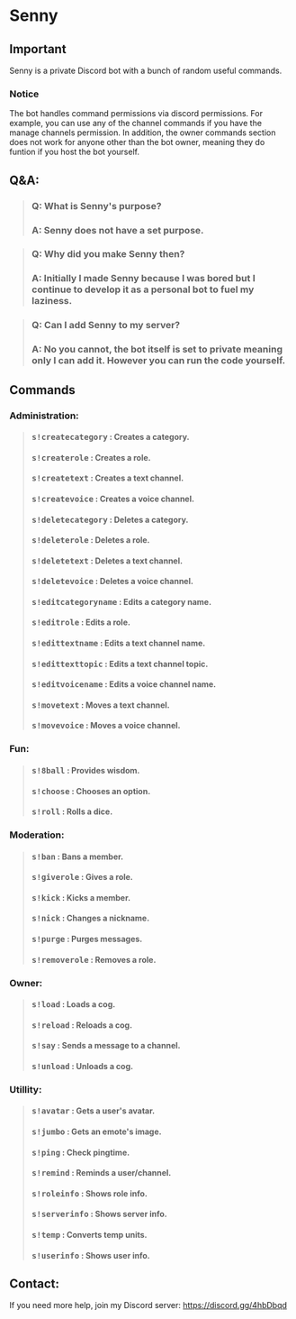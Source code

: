 # Senny

## Important
Senny is a private Discord bot with a bunch of random useful commands.
### Notice
The bot handles command permissions via discord permissions. For example, you can use any of the channel commands if you have the manage channels permission. In addition, the owner commands section does not work for anyone other than the bot owner, meaning they do funtion if you host the bot yourself.

## Q&A:
>### Q: What is Senny's purpose?
>### A: Senny does not have a set purpose.

>### Q: Why did you make Senny then?
>### A: Initially I made Senny because I was bored but I continue to develop it as a personal bot to fuel my laziness.

>### Q: Can I add Senny to my server?
>### A: No you cannot, the bot itself is set to private meaning only I can add it. However you can run the code yourself.

## Commands
### Administration:
>#### <kbd>s!createcategory</kbd>   : Creates a category.
>#### <kbd>s!createrole</kbd>       : Creates a role.
>#### <kbd>s!createtext</kbd>       : Creates a text channel.
>#### <kbd>s!createvoice</kbd>      : Creates a voice channel.
>#### <kbd>s!deletecategory</kbd>   : Deletes a category.
>#### <kbd>s!deleterole</kbd>       : Deletes a role.
>#### <kbd>s!deletetext</kbd>       : Deletes a text channel.
>#### <kbd>s!deletevoice</kbd>      : Deletes a voice channel.
>#### <kbd>s!editcategoryname</kbd> : Edits a category name.
>#### <kbd>s!editrole</kbd>         : Edits a role.
>#### <kbd>s!edittextname</kbd>     : Edits a text channel name.
>#### <kbd>s!edittexttopic</kbd>    : Edits a text channel topic.
>#### <kbd>s!editvoicename</kbd>    : Edits a voice channel name.
>#### <kbd>s!movetext</kbd>         : Moves a text channel.
>#### <kbd>s!movevoice</kbd>        : Moves a voice channel.

### Fun:
>#### <kbd>s!8ball</kbd>            : Provides wisdom.
>#### <kbd>s!choose</kbd>           : Chooses an option.
>#### <kbd>s!roll</kbd>             : Rolls a dice.

### Moderation:
>#### <kbd>s!ban</kbd>              : Bans a member.
>#### <kbd>s!giverole</kbd>         : Gives a role.
>#### <kbd>s!kick</kbd>             : Kicks a member.
>#### <kbd>s!nick</kbd>             : Changes a nickname.
>#### <kbd>s!purge</kbd>            : Purges messages.
>#### <kbd>s!removerole</kbd>       : Removes a role.

### Owner:
>#### <kbd>s!load</kbd>             : Loads a cog.
>#### <kbd>s!reload</kbd>           : Reloads a cog.
>#### <kbd>s!say</kbd>              : Sends a message to a channel.
>#### <kbd>s!unload</kbd>           : Unloads a cog.

### Utillity:
>#### <kbd>s!avatar</kbd>           : Gets a user's avatar.
>#### <kbd>s!jumbo</kbd>            : Gets an emote's image.
>#### <kbd>s!ping</kbd>             : Check pingtime.
>#### <kbd>s!remind</kbd>           : Reminds a user/channel.
>#### <kbd>s!roleinfo</kbd>         : Shows role info.
>#### <kbd>s!serverinfo</kbd>       : Shows server info.
>#### <kbd>s!temp</kbd>             : Converts temp units.
>#### <kbd>s!userinfo</kbd>         : Shows user info.

## Contact:
If you need more help, join my Discord server: https://discord.gg/4hbDbqd

